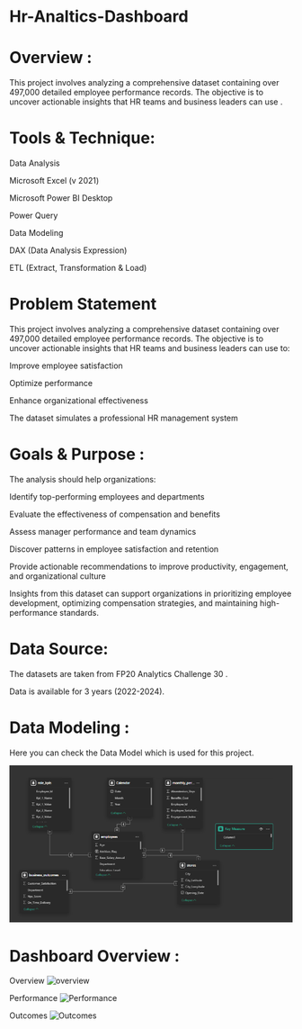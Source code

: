 # Hr-Analtics-Dashboard

# Overview :

This project involves analyzing a comprehensive dataset containing over 497,000 detailed employee performance records. The objective is to uncover actionable insights that HR teams and business leaders can use .


#  Tools & Technique:

Data Analysis

Microsoft Excel (v 2021)

Microsoft Power BI Desktop

Power Query

Data Modeling

DAX (Data Analysis Expression)

ETL (Extract, Transformation & Load)

# Problem Statement

This project involves analyzing a comprehensive dataset containing over 497,000 detailed employee performance records. The objective is to uncover actionable insights that HR teams and business leaders can use to:

Improve employee satisfaction

Optimize performance

Enhance organizational effectiveness

The dataset simulates a professional HR management system 

# Goals & Purpose : 

The analysis should help organizations:

Identify top-performing employees and departments

Evaluate the effectiveness of compensation and benefits

Assess manager performance and team dynamics

Discover patterns in employee satisfaction and retention

Provide actionable recommendations to improve productivity, engagement, and organizational culture

Insights from this dataset can support organizations in prioritizing employee development, optimizing compensation strategies, and maintaining high-performance standards.

# Data Source:

The datasets are taken from FP20 Analytics Challenge 30 .

Data is available for 3 years (2022-2024).

# Data Modeling : 
Here you can check the Data Model which is used for this project.

![data model](https://github.com/Shumaila-Hasan/Hr-Analtics-Dashboard/blob/main/data%20modelling.png)


# Dashboard Overview :

Overview
![overview]()

Performance
![Performance]()

Outcomes
![Outcomes]()

